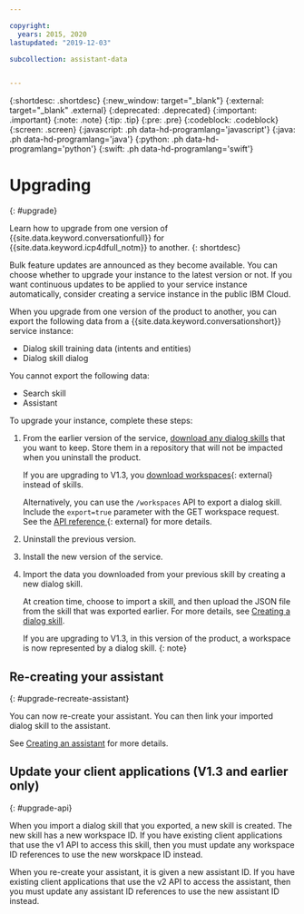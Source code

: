 ```yaml
---

copyright:
  years: 2015, 2020
lastupdated: "2019-12-03"

subcollection: assistant-data


---
```


{:shortdesc: .shortdesc}
{:new_window: target="_blank"}
{:external: target="_blank" .external}
{:deprecated: .deprecated}
{:important: .important}
{:note: .note}
{:tip: .tip}
{:pre: .pre}
{:codeblock: .codeblock}
{:screen: .screen}
{:javascript: .ph data-hd-programlang='javascript'}
{:java: .ph data-hd-programlang='java'}
{:python: .ph data-hd-programlang='python'}
{:swift: .ph data-hd-programlang='swift'}

# Upgrading
{: #upgrade}

Learn how to upgrade from one version of {{site.data.keyword.conversationfull}} for {{site.data.keyword.icp4dfull_notm}} to another.
{: shortdesc}

Bulk feature updates are announced as they become available. You can choose whether to upgrade your instance to the latest version or not. If you want continuous updates to be applied to your service instance automatically, consider creating a service instance in the public IBM Cloud.

When you upgrade from one version of the product to another, you can export the following data from a {{site.data.keyword.conversationshort}} service instance:

- Dialog skill training data (intents and entities)
- Dialog skill dialog

You cannot export the following data:

- Search skill
- Assistant

To upgrade your instance, complete these steps:

1.  From the earlier version of the service, [download any dialog skills](/docs/services/assistant-data?topic=assistant-data-skill-dialog-add#skill-dialog-add-download) that you want to keep. Store them in a repository that will not be impacted when you uninstall the product.

    If you are upgrading to V1.3, you [download workspaces](/docs/services/assistant-icp?topic=assistant-private-configure-workspace#exporting-and-copying-workspaces){: external} instead of skills.

    Alternatively, you can use the `/workspaces` API to export a dialog skill. Include the `export=true` parameter with the GET workspace request. See the [API reference ](https://cloud.ibm.com/apidocs/assistant/assistant-data-v1#get-information-about-a-workspace){: external} for more details.
    
1.  Uninstall the previous version.
1.  Install the new version of the service.
1.  Import the data you downloaded from your previous skill by creating a new dialog skill. 

    At creation time, choose to import a skill, and then upload the JSON file from the skill that was exported earlier. For more details, see [Creating a dialog skill](/docs/services/assistant-data?topic=assistant-data-skill-dialog-add).

    If you are upgrading to V1.3, in this version of the product, a workspace is now represented by a dialog skill.
    {: note} 

## Re-creating your assistant
{: #upgrade-recreate-assistant}

You can now re-create your assistant. You can then link your imported dialog skill to the assistant.

See [Creating an assistant](/docs/services/assistant-data?topic=assistant-data-assistant-add) for more details.

## Update your client applications (V1.3 and earlier only)
{: #upgrade-api}

When you import a dialog skill that you exported, a new skill is created. The new skill has a new workspace ID. If you have existing client applications that use the v1 API to access this skill, then you must update any workspace ID references to use the new worskpace ID instead.

When you re-create your assistant, it is given a new assistant ID. If you have existing client applications that use the v2 API to access the assistant, then you must update any assistant ID references to use the new assistant ID instead.